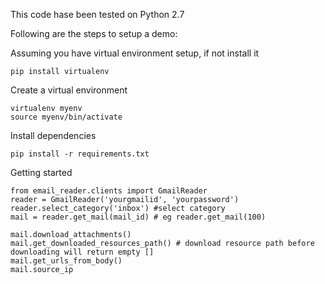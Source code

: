 This code hase been tested on Python 2.7

Following are the steps to setup a demo:

Assuming you have virtual environment setup, if not install it

    pip install virtualenv

Create a virtual environment

    virtualenv myenv
    source myenv/bin/activate

Install dependencies

    pip install -r requirements.txt

Getting started

    from email_reader.clients import GmailReader
    reader = GmailReader('yourgmailid', 'yourpassword')
    reader.select_category('inbox') #select category
    mail = reader.get_mail(mail_id) # eg reader.get_mail(100)

    mail.download_attachments()
    mail.get_downloaded_resources_path() # download resource path before downloading will return empty []
    mail.get_urls_from_body()
    mail.source_ip
